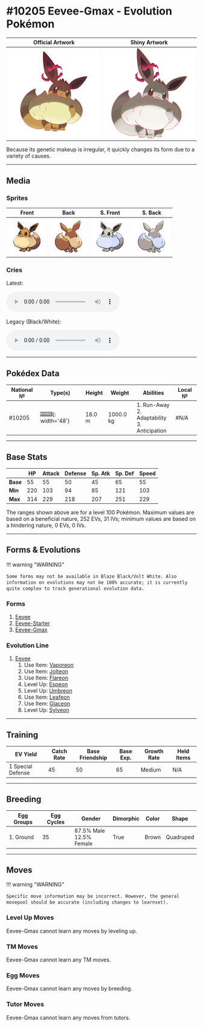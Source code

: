 # #10205 Eevee-Gmax - Evolution Pokémon

| Official Artwork | Shiny Artwork |
|------------------|---------------|
| ![Official Artwork](https://raw.githubusercontent.com/PokeAPI/sprites/master/sprites/pokemon/other/official-artwork/10205.png) | ![Official Artwork2](https://raw.githubusercontent.com/PokeAPI/sprites/master/sprites/pokemon/other/official-artwork/shiny/10205.png) |

Because its genetic makeup is irregular, it quickly changes its form due to a variety of causes.

---

## Media

### Sprites

| Front | Back | S. Front | S. Back |
|-------|------|----------|---------|
| ![Front](https://raw.githubusercontent.com/PokeAPI/sprites/master/sprites/pokemon/versions/generation-v/black-white/10205.png) | ![Back](https://raw.githubusercontent.com/PokeAPI/sprites/master/sprites/pokemon/versions/generation-v/black-white/back/10205.png) | ![Shiny Front](https://raw.githubusercontent.com/PokeAPI/sprites/master/sprites/pokemon/versions/generation-v/black-white/shiny/10205.png) | ![Shiny Back](https://raw.githubusercontent.com/PokeAPI/sprites/master/sprites/pokemon/versions/generation-v/black-white/back/shiny/10205.png) |

### Cries

Latest:
<p><audio controls>
  <source src="https://raw.githubusercontent.com/PokeAPI/cries/main/cries/pokemon/latest/10205.ogg" type="audio/ogg">
  Your browser does not support the audio element.
</audio></p>

Legacy (Black/White):
<p><audio controls>
  <source src="None" type="audio/ogg">
  Your browser does not support the audio element.
</audio></p>

---

## Pokédex Data

| National № | Type(s) | Height | Weight | Abilities | Local № |
|------------|---------|--------|--------|-----------|---------|
| #10205 | ![normal](../assets/types/normal.png){: width='48'} | 18.0 m | 1000.0 kg | 1. Run-Away<br>2. Adaptability<br>3. Anticipation | #N/A |

---

## Base Stats
|   | HP | Attack | Defense | Sp. Atk | Sp. Def | Speed |
|---|----|--------|---------|---------|---------|-------|
| **Base** | 55 | 55 | 50 | 45 | 65 | 55 |
| **Min** | 220 | 103 | 94 | 85 | 121 | 103 |
| **Max** | 314 | 229 | 218 | 207 | 251 | 229 |

The ranges shown above are for a level 100 Pokémon. Maximum values are based on a beneficial nature, 252 EVs, 31 IVs; minimum values are based on a hindering nature, 0 EVs, 0 IVs.

---

## Forms & Evolutions

!!! warning "WARNING"

    Some forms may not be available in Blaze Black/Volt White. Also information on evolutions may not be 100% accurate; it is currently quite complex to track generational evolution data.

### Forms

1. [Eevee](/bbvw-wiki/pokemon/eevee/)
2. [Eevee-Starter](/bbvw-wiki/pokemon/eevee-starter/)
3. [Eevee-Gmax](/bbvw-wiki/pokemon/eevee-gmax/)

### Evolution Line

1. [Eevee](/bbvw-wiki/pokemon/eevee/)
    1. Use Item: [Vaporeon](/bbvw-wiki/pokemon/vaporeon/)
    2. Use Item: [Jolteon](/bbvw-wiki/pokemon/jolteon/)
    3. Use Item: [Flareon](/bbvw-wiki/pokemon/flareon/)
    4. Level Up: [Espeon](/bbvw-wiki/pokemon/espeon/)
    5. Level Up: [Umbreon](/bbvw-wiki/pokemon/umbreon/)
    6. Use Item: [Leafeon](/bbvw-wiki/pokemon/leafeon/)
    7. Use Item: [Glaceon](/bbvw-wiki/pokemon/glaceon/)
    8. Level Up: [Sylveon](/bbvw-wiki/pokemon/sylveon/)


---

## Training

| EV Yield | Catch Rate | Base Friendship | Base Exp. | Growth Rate | Held Items |
|----------|------------|-----------------|-----------|-------------|------------|
| 1 Special Defense | 45 | 50 | 65 | Medium | N/A |

---

## Breeding

| Egg Groups | Egg Cycles | Gender | Dimorphic | Color | Shape |
|------------|------------|--------|-----------|-------|-------|
| 1. Ground | 35 | 87.5% Male<br>12.5% Female | True | Brown | Quadruped |

---

## Moves

!!! warning "WARNING"

    Specific move information may be incorrect. However, the general movepool should be accurate (including changes to learnset).

### Level Up Moves

Eevee-Gmax cannot learn any moves by leveling up.

### TM Moves

Eevee-Gmax cannot learn any TM moves.

### Egg Moves

Eevee-Gmax cannot learn any moves by breeding.

### Tutor Moves

Eevee-Gmax cannot learn any moves from tutors.


